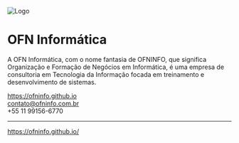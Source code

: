 ![Logo](images/OFN%20Informática%20Logo.png)

# OFN Informática
A OFN Informática, com o nome fantasia de OFNINFO, que significa Organização e Formação de Negócios em Informática, é uma empresa de consultoria em Tecnologia da Informação focada em treinamento e desenvolvimento de sistemas.

<https://ofninfo.github.io><br/>
<contato@ofninfo.com.br><br/>
+55 11 99156-6770
___

https://ofninfo.github.io/